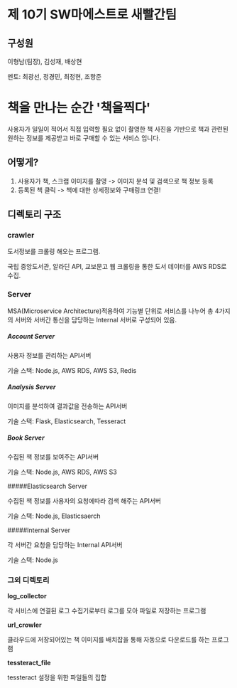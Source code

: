 # 제 10기 SW마에스트로 새빨간팀

## 구성원

이형남(팀장), 김성재, 배상현

멘토: 최광선, 정경민, 최정현, 조항준



# 책을 만나는 순간 '책을찍다'

사용자가 일일이 적어서 직접 입력할 필요 없이 촬영한 책 사진을 기반으로 책과 관련된 원하는 정보를 제공받고 바로 구매할 수 있는 서비스 입니다.



## 어떻게?

1. 사용자가 책, 스크랩 이미지를 촬영 -> 이미지 분석 및 검색으로 책 정보 등록
2. 등록된 책 클릭 -> 책에 대한 상세정보와 구매링크 연결!

## 디렉토리 구조

### crawler

도서정보를 크롤링 해오는 프로그램.

국립 중앙도서관, 알라딘 API, 교보문고 웹 크롤링을 통한 도서 데이터를 AWS RDS로 수집.



### Server

MSA(Microservice Architecture)적용하여 기능별 단위로 서비스를 나누어 총 4가지의 서버와 서버간 통신을 담당하는 Internal 서버로 구성되어 있음.

##### Account Server

사용자 정보를 관리하는 API서버

기술 스택: Node.js, AWS RDS, AWS S3, Redis

##### Analysis Server

이미지를 분석하여 결과값을 전송하는 API서버

기술 스택: Flask, Elasticsearch, Tesseract

##### Book Server

수집된 책 정보를 보여주는 API서버

기술 스택: Node.js, AWS RDS, AWS S3

#####Elasticsearch Server

수집된 책 정보를 사용자의 요청에따라 검색 해주는 API서버

기술 스택: Node.js, Elasticsaerch

#####Internal Server

각 서버간 요청을 담당하는 Internal API서버

기술 스택: Node.js



### 그외 디렉토리



**log_collector**

각 서비스에 연결된 로그 수집기로부터 로그를 모아 파일로 저장하는 프로그램

**url_crowler**

클라우드에 저장되어있는 책 이미지를 배치잡을 통해 자동으로 다운로드를 하는 프로그램

**tessteract_file**

tessteract 설정을 위한 파일들의 집합



